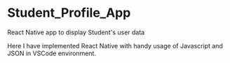 # Student_Profile_App
 React Native app to display Student's user data

Here I have implemented React Native with handy usage
of Javascript and JSON in VSCode environment.
